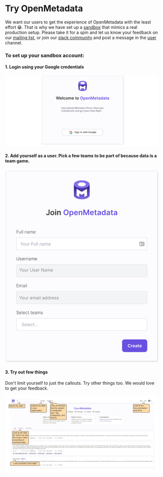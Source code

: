 # Try OpenMetadata

We want our users to get the experience of OpenMetadata with the least effort 😁. That is why we have set up a [sandbox](https://sandbox.open-metadata.org) that mimics a real production setup. Please take it for a spin and let us know your feedback on our [mailing list](mailto:openmetadata-user@googlegroups.com), or join our [slack community](https://join.slack.com/t/openmetadata/shared_invite/zt-udl8ris3-Egq~YtJU_yJgJTtROo00dQ) and post a message in the [user](https://openmetadata.slack.com/archives/C02B38JFDDK) channel.

### To set up your sandbox account:

#### 1. Login using your Google credentials

![](.gitbook/assets/welcome.png)

#### 2. Add yourself as a user. Pick a few teams to be part of because data is a team game.

![](.gitbook/assets/create-user.png)

#### 3. Try out few things

Don't limit yourself to just the callouts. Try other things too. We would love to get your feedback.

![](.gitbook/assets/openmetadata-sandbox.png)

